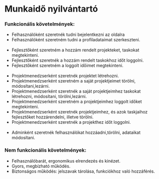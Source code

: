 # Munkaidő nyilvántartó

### Funkcionális követelmények:
- Felhasználóként szeretnék tudni bejelentkezni az oldalra
- Felhasználóként szeretném tudni a profiladataimat szerkeszteni.<br><br>
- Fejlesztőként szeretném a hozzám rendelt projekteket, taskokat megtekinteni.
- Fejlesztőként szeretnék a hozzám rendelt taskokhoz időt loggolni.
- Fejlesztőként szeretném a loggolt időimet megtekinteni.<br><br>
- Projektmenedzserként szeretnék projektet létrehozni.
- Projektmenedzserként szeretném a saját projektjeimet törölni, módosítani,lezárni.
- Projektmenedzserként szeretnék a saját projektjeimhez taskokat létrehozni, módosítani, törölni,lezárni.
- Projektmenedzserként szeretném a projektjeimhez loggolt időket megtekinteni.
- Projektmenedzserként szeretnék projektjeimhez, és azok taskjaihoz fejlesztőket hozzárendelni, illetve törölni.
- Projektmenedzserként szeretnék a projekthez időt loggolni.<br><br>
- Adminként szeretnék felhasználókat hozzáadni,törölni, adataikat módosítani.

### Nem funkcionális követelmények:
- Felhasználóbarát, ergonomikus elrendezés és kinézet.
- Gyors, megbízható működés.
- Biztonságos működés: jelszavak tárolása, funkciókhoz való hozzáférés.

